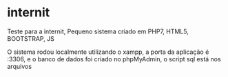 # internit
Teste para a internit, Pequeno sistema criado em PHP7, HTML5, BOOTSTRAP, JS

O sistema rodou localmente utilizando o xampp, a porta da aplicação é :3306, e o banco de dados foi criado no phpMyAdmin, o script sql está nos arquivos
